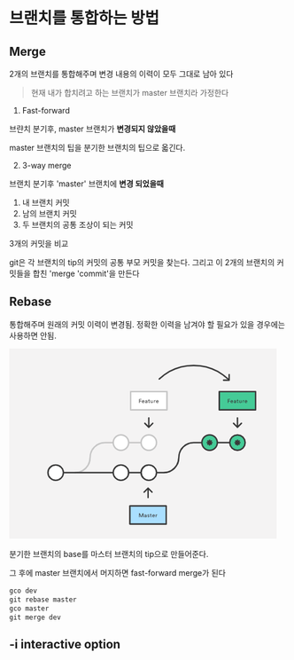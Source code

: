 브랜치를 통합하는 방법
===

Merge
---
2개의 브랜치를 통합해주며 변경 내용의 이력이 모두 그대로 남아 있다

> 현재 내가 합치려고 하는 브랜치가 master 브랜치라 가정한다

1) Fast-forward

브랸치 분기후, master 브랜치가 **변경되지 않았을때** 

master 브랜치의 팁을 분기한 브랜치의 팁으로 옯긴다.

2) 3-way merge

브랜치 분기후 'master' 브랜치에 **변경 되었을때**

1. 내 브랜치 커밋
2. 남의 브랜치 커밋
3. 두 브랜치의 공통 조상이 되는 커밋

3개의 커밋을 비교

git은 각 브랜치의 tip의 커밋의 공통 부모 커밋을 찾는다. 그리고 이 2개의 브랜치의 커밋들을 합친 'merge 'commit'을 만든다

Rebase
---

통합해주며 원래의 커밋 이력이 변경됨. 정확한 이력을 남겨야 할 필요가 있을 경우에는 사용하면 안됨.


![unowned](/git/img/rebase.png)  

분기한 브랜치의 base를 마스터 브랜치의 tip으로 만들어준다.

그 후에 master 브랜치에서 머지하면 fast-forward merge가 된다

~~~
gco dev
git rebase master
gco master
git merge dev
~~~


-i interactive option
---